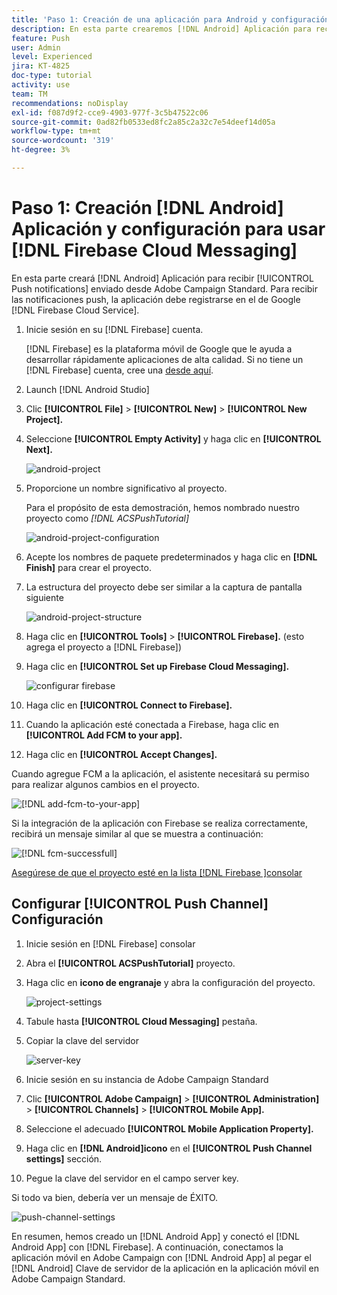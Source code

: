 ```yaml
---
title: 'Paso 1: Creación de una aplicación para Android y configuración para utilizar Firebase Cloud Messaging'
description: En esta parte crearemos [!DNL Android] Aplicación para recibir [!UICONTROL Push notifications] enviado desde Adobe Campaign Standard. Para recibir las notificaciones push, la aplicación debe registrarse en el de Google [!DNL Firebase Cloud Service].
feature: Push
user: Admin
level: Experienced
jira: KT-4825
doc-type: tutorial
activity: use
team: TM
recommendations: noDisplay
exl-id: f087d9f2-cce9-4903-977f-3c5b47522c06
source-git-commit: 0ad82fb0533ed8fc2a85c2a32c7e54deef14d05a
workflow-type: tm+mt
source-wordcount: '319'
ht-degree: 3%

---
```


# Paso 1: Creación [!DNL Android] Aplicación y configuración para usar [!DNL Firebase Cloud Messaging]

En esta parte creará [!DNL Android] Aplicación para recibir [!UICONTROL Push notifications] enviado desde Adobe Campaign Standard. Para recibir las notificaciones push, la aplicación debe registrarse en el de Google [!DNL Firebase Cloud Service].

1. Inicie sesión en su [!DNL Firebase] cuenta.

   [!DNL Firebase] es la plataforma móvil de Google que le ayuda a desarrollar rápidamente aplicaciones de alta calidad. Si no tiene un [!DNL Firebase] cuenta, cree una [desde aquí](https://firebase.google.com).

2. Launch [!DNL Android Studio]
3. Clic **[!UICONTROL File]** > **[!UICONTROL New]** > **[!UICONTROL New Project].**
4. Seleccione **[!UICONTROL Empty Activity]** y haga clic en **[!UICONTROL Next].**

   ![android-project](assets/android-project.PNG)

5. Proporcione un nombre significativo al proyecto.

   Para el propósito de esta demostración, hemos nombrado nuestro proyecto como *[!DNL ACSPushTutorial]*

   ![android-project-configuration](assets/android-project-configuration.PNG)

6. Acepte los nombres de paquete predeterminados y haga clic en **[!DNL Finish]** para crear el proyecto.
7. La estructura del proyecto debe ser similar a la captura de pantalla siguiente

   ![android-project-structure](assets/android-project-structure.PNG)

8. Haga clic en **[!UICONTROL Tools]** > **[!UICONTROL Firebase].** (esto agrega el proyecto a [!DNL Firebase])
9. Haga clic en **[!UICONTROL Set up Firebase Cloud Messaging].**

   ![configurar firebase](assets/android-project-firebase-messaging.PNG)

10. Haga clic en **[!UICONTROL Connect to Firebase].**
11. Cuando la aplicación esté conectada a Firebase, haga clic en **[!UICONTROL Add FCM to your app].**
12. Haga clic en **[!UICONTROL Accept Changes].**

   Cuando agregue FCM a la aplicación, el asistente necesitará su permiso para realizar algunos cambios en el proyecto.

   ![[!DNL add-fcm-to-your-app]](assets/firebase-add-fcm-to-app.PNG)

Si la integración de la aplicación con Firebase se realiza correctamente, recibirá un mensaje similar al que se muestra a continuación:

![[!DNL fcm-successfull]](assets/android-firebase-success.PNG)

[Asegúrese de que el proyecto esté en la lista [!DNL Firebase ]consolar](https://console.firebase.google.com/)

## Configurar [!UICONTROL Push Channel] Configuración

1. Inicie sesión en [!DNL Firebase] consolar
2. Abra el **[!UICONTROL ACSPushTutorial]** proyecto.
3. Haga clic en **icono de engranaje** y abra la configuración del proyecto.

   ![project-settings](assets/firebase-project-settings.PNG)

4. Tabule hasta **[!UICONTROL Cloud Messaging]** pestaña.
5. Copiar la clave del servidor

   ![server-key](assets/firebase-server-key.PNG)

6. Inicie sesión en su instancia de Adobe Campaign Standard
7. Clic **[!UICONTROL Adobe Campaign]** > **[!UICONTROL Administration]** > **[!UICONTROL Channels]** > **[!UICONTROL Mobile App].**
8. Seleccione el adecuado **[!UICONTROL Mobile Application Property].**
9. Haga clic en **[!DNL Android]icono** en el **[!UICONTROL Push Channel settings]** sección.
10. Pegue la clave del servidor en el campo server key.

Si todo va bien, debería ver un mensaje de ÉXITO.

![push-channel-settings](assets/push-channel-settings.PNG)

En resumen, hemos creado un [!DNL Android App] y conectó el [!DNL Android App] con [!DNL Firebase]. A continuación, conectamos la aplicación móvil en Adobe Campaign con [!DNL Android App] al pegar el [!DNL Android] Clave de servidor de la aplicación en la aplicación móvil en Adobe Campaign Standard.
